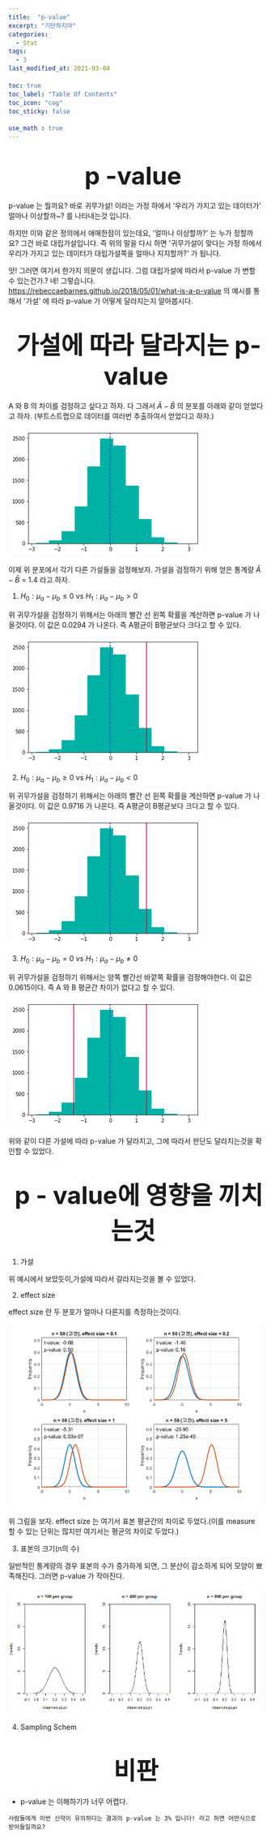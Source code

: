 ```yaml
---
title:  "p-value"
excerpt: "기만하지마"
categories:
  - Stat
tags:
  - 3
last_modified_at: 2021-03-04

toc: true
toc_label: "Table Of Contents"
toc_icon: "cog"
toc_sticky: false

use_math : true
---
```




# <center><font size="16"> p -value </font></center>

p-value 는 뭘까요? 바로 귀무가설! 이라는 가정 하에서 '우리가 가지고 있는 데이터가' 얼마나 이상할까~? 를 나타내는것 입니다. 

하지만 이와 같은 정의에서 애매한점이 있는데요, '얼마나 이상할까?' 는 누가 정할까요? 그건 바로 대립가설입니다. 즉 위의 말을 다시 하면 '귀무가설이 맞다는 가정 하에서 우리가 가지고 있는 데이터가 대립가설쪽을 얼마나 지지할까?' 가 됩니다.

앗! 그러면 여기서 한가지 의문이 생깁니다. 그럼 대립가설에 따라서 p-value 가 변할 수 있는건가.? 네! 그렇습니다. <https://rebeccaebarnes.github.io/2018/05/01/what-is-a-p-value> 의 예시를 통해서 '가설' 에 따라 p-value 가 어떻게 달라지는지 알아봅시다.



# <center><font size="16"> 가설에 따라 달라지는 p-value</font></center>

A 와 B 의 차이를 검정하고 싶다고 하자. 다 그래서 $\bar{A} - \bar{B}$ 의 분포를 아래와 같이 얻었다고 하자.  (부트스트랩으로 데이터를 여러번 추출하여서 얻었다고 하자.)

![png](/assets/images/{Statistic}/2_1.png)

이제 위 분포에서 각기 다른 가설들을 검정해보자. 가설을 검정하기 위해 얻은 통계량 $\bar{A} - \bar{B}$  = 1.4 라고 하자. 

1. $H_0 : \mu_a - \mu_b \le 0$  vs $H_1 : \mu_a-\mu_b >0$

위 귀무가설을 검정하기 위해서는 아래의 빨간 선 왼쪽 확률을 계산하면 p-value 가 나올것이다. 이 값은 0.0294 가 나온다. 즉 A평균이 B평균보다 크다고 할 수 있다.

![png](/assets/images/{Statistic}/2_2.png)

2. $H_0 : \mu_a - \mu_b \ge 0$  vs $H_1 : \mu_a-\mu_b <0$

위 귀무가설을 검정하기 위해서는 아래의 빨간 선 왼쪽 확률을 계산하면 p-value 가 나올것이다. 이 값은 0.9716 가 나온다. 즉 A평균이 B평균보다 크다고 할 수 있다.

![png](/assets/images/{Statistic}/2_3.png)

3. $H_0 : \mu_a - \mu_b = 0$  vs $H_1 : \mu_a-\mu_b \not=0$

위 귀무가설을 검정하기 위해서는 양쪽 빨간선 바깥쪽 확률을 검정해야한다. 이 값은 0.0615이다. 즉 A 와 B 평균간 차이가 없다고 할 수 있다.

![png](/assets/images/{Statistic}/2_4.png)

위와 같이 다른 가설에 따라 p-value 가 달라지고, 그에 따라서 판단도 달라지는것을 확인할 수 있었다. 





# <center><font size="16"> p - value에 영향을 끼치는것 </font></center>

1. 가설

위 예시에서 보았듯이,가설에 따라서 갈라지는것을 볼 수 있었다.

2. effect size

effect size 란 두 분포가 얼마나 다른지를 측정하는것이다.

![png](/assets/images/{Statistic}/2_5.png)

위 그림을 보자. effect size 는 여기서 표본 평균간의 차이로 두었다.(이를 measure 할 수 있는 단위는 많지만 여기서는 평균의 차이로 두었다.)

3. 표본의 크기(n의 수)

일반적인 통계량의 경우 표본의 수가 증가하게 되면, 그 분산이 감소하게 되어 모양이 뾰족해진다. 그러면 p-value 가 작아진다. 

![png](/assets/images/{Statistic}/2_6.png)

4. Sampling Schem





# <center><font size="16">비판</font></center>

- p-value 는 이해하기가 너무 어렵다.

```
사람들에게 이번 신약이 유의하다는 결과의 p-value 는 3% 입니다! 라고 하면 어떤식으로 받아들일까요? 

```



